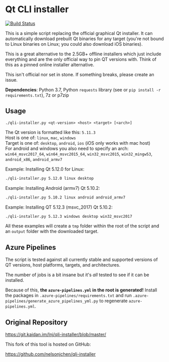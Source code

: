 # Qt CLI installer

[![Build Status](https://dev.azure.com/nelsonjchen/QLI-Installer/_apis/build/status/nelsonjchen.qli-installer?branchName=master)](https://dev.azure.com/nelsonjchen/QLI-Installer/_build/latest?definitionId=15&branchName=master)

This is a simple script replacing the official graphical Qt installer. It can
automatically download prebuilt Qt binaries for any target (you're not bound to
Linux binaries on Linux; you could also download iOS binaries). 

This is a great alternative to the 2.5GB+ offline installers which just include
everything and are the only official way to pin QT versions with. Think of this
as a pinned online installer alternative. 

This isn't official nor set in stone. If something breaks, please create an
issue. 

**Dependencies**: Python 3.7, Python `requests` library
 (see or `pip install -r` `requirements.txt`), 7z or p7zip

## Usage

```
./qli-installer.py <qt-version> <host> <target> [<arch>]
```

The Qt version is formatted like this: `5.11.3`  
Host is one of: `linux`, `mac`, `windows`  
Target is one of: `desktop`, `android`, `ios` (iOS only works with mac host)  
For android and windows you also need to specify an arch: `win64_msvc2017_64`,
`win64_msvc2015_64`, `win32_msvc2015`, `win32_mingw53`, `android_x86`,
`android_armv7`

Example: Installing Qt 5.12.0 for Linux:

```bash
./qli-installer.py 5.12.0 linux desktop
```

Example: Installing Android (armv7) Qt 5.10.2:

```bash
./qli-installer.py 5.10.2 linux android android_armv7
```

Example: Installing QT 5.12.3 (msvc_2017) Qt 5.10.2:

```bash
./qli-installer.py 5.12.3 windows desktop win32_msvc2017
```

All these examples will create a `tmp` folder within the root of the script and
an `output` folder with the downloaded target.

## Azure Pipelines

The script is tested against all currently stable and supported versions of 
QT versions, host platforms, targets, and architectures.

The number of jobs is a bit insane but it's *all* tested to see if it can be
installed.

Because of this, **the `azure-pipelines.yml` in the root is generated!** 
Install the packages in `.azure-pipelines/requirements.txt` and run 
`.azure-pipelines/generate_azure_pipelines_yml.py` to regenerate 
 `azure-pipelines.yml`. 

## Original Repository

https://git.kaidan.im/lnj/qli-installer/blob/master/

This fork of this tool is hosted on GitHub:

https://github.com/nelsonjchen/qli-installer  